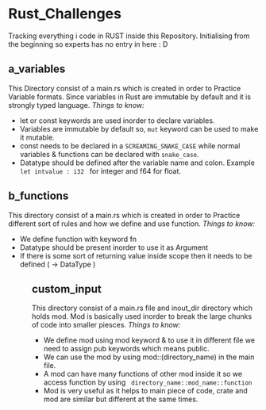 # Rust_Challenges
Tracking everything i code in RUST inside this Repository. Initialising from the beginning so experts has no entry in here : D 

<h2>a_variables</h1>
This Directory consist of a main.rs which is created in order to Practice Variable formats. Since variables in Rust are immutable by default and it is strongly typed language. 
<em>Things to know: </em>
<ul>
 <li>let or const keywords are used inorder to declare variables.</li>
  <li>Variables are immutable by default so, <code>mut</code> keyword can be used to make it mutable.</li>
  <li>const needs to be declared in a <code>SCREAMING_SNAKE_CASE</code> while normal variables & functions can be declared with <code>snake_case</code>.  </li>
  <li>Datatype should be defined after the variable name and colon. Example <code>let intvalue : i32 </code> for integer and f64 for float.</li>
</ul>

<h2>b_functions</h1>
This directory consist of a main.rs which is created in order to Practice different sort of rules and how we define and use function. 
<em>Things to know: </em>
<ul>
  <li>We define function with keyword fn </li>
  <li>Datatype should be present inorder to use it as Argument</li>
  <li>If there is some sort of returning value inside scope then it needs to be defined ( -> DataType )</li>
<ul>

<h2>custom_input</h1>
This directory consist of a main.rs file and inout_dir directory which holds mod. Mod is basically used inorder to break the large chunks of code into smaller piesces. 
<em>Things to know: </em>
<ul>
  <li>We define mod using mod keyword & to use it in different file we need to assign pub keywords which means public.</li>
  <li>We can use the mod by using mod::(directory_name) in the main file.</li>
  <li>A mod can have many functions of other mod inside it so we access function by using <code> directory_name::mod_name::function </code></li>
  <li>Mod is very useful as it helps to main piece of code, crate and mod are similar but different at the same times.</li>
<ul>
